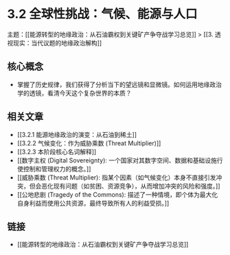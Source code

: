 # 3.2 全球性挑战：气候、能源与人口

主题：[[能源转型的地缘政治：从石油霸权到关键矿产争夺战学习总览]] > [[3. 透视现实：当代议题的地缘政治解构]]

## 核心概念

- 掌握了历史规律，我们获得了分析当下的望远镜和显微镜。如何运用地缘政治学的透镜，看清今天这个复杂世界的本质？

## 相关文章

- [[3.2.1 能源地缘政治的演变：从石油到稀土]]
- [[3.2.2 气候变化：作为威胁乘数 (Threat Multiplier)]]
- [[3.2.3 本阶段核心名词解释]]
- [[数字主权 (Digital Sovereignty): 一个国家对其数字空间、数据和基础设施行使控制和管理权力的概念。]]
- [[威胁乘数 (Threat Multiplier): 指某个因素（如气候变化）本身不直接引发冲突，但会恶化现有问题（如贫困、资源竞争），从而增加冲突的风险和强度。]]
- [[公地悲剧 (Tragedy of the Commons): 描述了一种情境，即个体为最大化自身利益而使用公共资源，最终导致所有人的利益受损。]]

## 链接

- [[能源转型的地缘政治：从石油霸权到关键矿产争夺战学习总览]]
